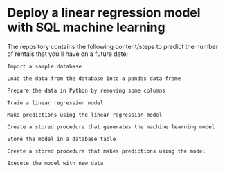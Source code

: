 # Deploy a linear regression model with SQL machine learning

The repository contains the following content/steps to predict the number of rentals that you'll have on a future date:
    
   
    Import a sample database
    
    Load the data from the database into a pandas data frame
    
    Prepare the data in Python by removing some columns
    
    Train a linear regression model
    
    Make predictions using the linear regression model
    
    Create a stored procedure that generates the machine learning model
    
    Store the model in a database table
    
    Create a stored procedure that makes predictions using the model
    
    Execute the model with new data







